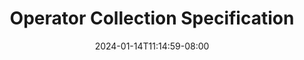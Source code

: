 ---
weight: 300
title: "Operator Collection Specification"
description: "Detailed specification for Operator Collection YAML interface."
icon: "article"
date: "2024-01-14T11:14:59-08:00"
lastmod: "2024-01-14T11:14:59-08:00"
draft: true
toc: true
---